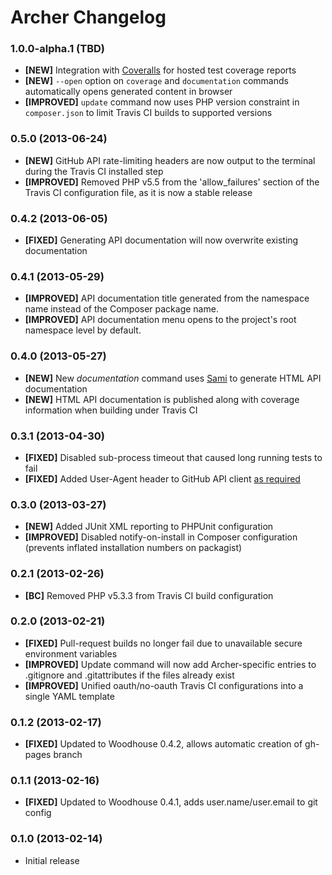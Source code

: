 # Archer Changelog

### 1.0.0-alpha.1 (TBD)

* **[NEW]** Integration with [Coveralls](https://coveralls.io/) for hosted test coverage reports
* **[NEW]** `--open` option on `coverage` and `documentation` commands automatically opens generated content in browser
* **[IMPROVED]** `update` command now uses PHP version constraint in `composer.json` to limit Travis CI builds to supported versions

### 0.5.0 (2013-06-24)

* **[NEW]** GitHub API rate-limiting headers are now output to the terminal during the Travis CI installed step
* **[IMPROVED]** Removed PHP v5.5 from the 'allow_failures' section of the Travis CI configuration file, as it is now a stable release

### 0.4.2 (2013-06-05)

* **[FIXED]** Generating API documentation will now overwrite existing documentation

### 0.4.1 (2013-05-29)

* **[IMPROVED]** API documentation title generated from the namespace name instead of the Composer package name.
* **[IMPROVED]** API documentation menu opens to the project's root namespace level by default.

### 0.4.0 (2013-05-27)

* **[NEW]** New *documentation* command uses [Sami](https://github.com/fabpot/Sami) to generate HTML API documentation
* **[NEW]** HTML API documentation is published along with coverage information when building under Travis CI

### 0.3.1 (2013-04-30)

* **[FIXED]** Disabled sub-process timeout that caused long running tests to fail
* **[FIXED]** Added User-Agent header to GitHub API client [as required](http://developer.github.com/changes/2013-04-24-user-agent-required)

### 0.3.0 (2013-03-27)

* **[NEW]** Added JUnit XML reporting to PHPUnit configuration
* **[IMPROVED]** Disabled notify-on-install in Composer configuration (prevents inflated installation numbers on packagist)

### 0.2.1 (2013-02-26)

* **[BC]** Removed PHP v5.3.3 from Travis CI build configuration

### 0.2.0 (2013-02-21)

* **[FIXED]** Pull-request builds no longer fail due to unavailable secure environment variables
* **[IMPROVED]** Update command will now add Archer-specific entries to .gitignore and .gitattributes if the files already exist
* **[IMPROVED]** Unified oauth/no-oauth Travis CI configurations into a single YAML template

### 0.1.2 (2013-02-17)

* **[FIXED]** Updated to Woodhouse 0.4.2, allows automatic creation of gh-pages branch

### 0.1.1 (2013-02-16)

* **[FIXED]** Updated to Woodhouse 0.4.1, adds user.name/user.email to git config

### 0.1.0 (2013-02-14)

* Initial release
